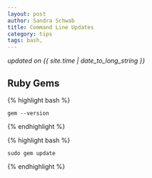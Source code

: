 ```yaml
---
layout: post
author: Sandra Schwab
title: Command Line Updates
category: tips
tags: bash,
---
```


_updated on {{ site.time | date_to_long_string }}_

## Ruby Gems

{% highlight bash %}

	gem --version

{% endhighlight %}

{% highlight bash %}

	sudo gem update

{% endhighlight %}


